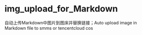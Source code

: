 # img_upload_for_Markdown
自动上传Markdown中图片到图床并替换链接；Auto upload image in Markdown file to smms or tencentcloud cos
